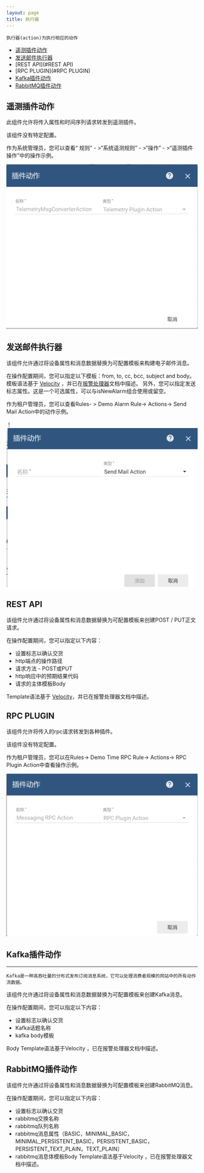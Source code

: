 ```yaml
---
layout: page
title: 执行器
---
```

	执行器(action)为执行相应的动作
- [遥测插件动作](#遥测插件动作)
- [发送邮件执行器](#发送邮件执行器)
- [REST API](#REST API)
- [RPC PLUGIN](#RPC PLUGIN)
- [Kafka插件动作](#Kafka插件动作)
- [RabbitMQ插件动作](#RabbitMQ插件动作)
## 遥测插件动作

此组件允许将传入属性和时间序列请求转发到遥测插件。

该组件没有特定配置。

作为系统管理员，您可以查看“ 规则” - >“系统遥测规则” - >“操作” - >“遥测插件操作”中的操作示例。

![img](/images/action-telemetry.png)

## 发送邮件执行器

该组件允许通过将设备属性和消息数据替换为可配置模板来构建电子邮件消息。

在操作配置期间，您可以指定以下模板：from, to, cc, bcc, subject and body。
模板语法基于 [Velocity](https://velocity.apache.org/) ，并已在[报警处理器]()文档中描述。
另外，您可以指定发送标志属性。这是一个可选属性，可以与isNewAlarm组合使用或留空。

作为租户管理员，您可以查看Rules- > Demo Alarm Rule-> Actions-> Send Mail Action中的动作示例。

！![img](/images/action-sendmail.png)

## REST API

该组件允许通过将设备属性和消息数据替换为可配置模板来创建POST / PUT正文请求。

在操作配置期间，您可以指定以下内容：

- 设置标志以确认交货
- http端点的操作路径
- 请求方法 - POST或PUT
- http响应中的预期结果代码
- 请求的主体模板Body 

Template语法基于 [Velocity](https://velocity.apache.org/)，并已在报警处理器文档中描述。

## RPC PLUGIN
该组件允许将传入的rpc请求转发到各种插件。

该组件没有特定配置。


作为租户管理员，您可以在Rules-> Demo Time RPC Rule-> Actions-> RPC Plugin Action中查看操作示例。

![img](/images/action-rpc.png)

## Kafka插件动作

---
	Kafka是一种高吞吐量的分布式发布订阅消息系统，它可以处理消费者规模的网站中的所有动作流数据。

该组件允许通过将设备属性和消息数据替换为可配置模板来创建Kafka消息。

在操作配置期间，您可以指定以下内容：

- 设置标志以确认交货
- Kafka话题名称
- kafka body模板

Body Template语法基于Velocity ，已在报警处理器文档中描述。

## RabbitMQ插件动作


该组件允许通过将设备属性和消息数据替换为可配置模板来创建RabbitMQ消息。


在操作配置期间，您可以指定以下内容：

- 设置标志以确认交货
- rabbitmq交换名称
- rabbitmq队列名称
- rabbitmq消息属性（BASIC，MINIMAL_BASIC，MINIMAL_PERSISTENT_BASIC，PERSISTENT_BASIC，PERSISTENT_TEXT_PLAIN，TEXT_PLAIN）
- rabbitmq消息体模板Body Template语法基于Velocity ，已在报警处理器文档中描述。
